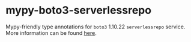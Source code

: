 # mypy-boto3-serverlessrepo

Mypy-friendly type annotations for `boto3` 1.10.22 `serverlessrepo` service.
More information can be found [here](https://github.com/vemel/mypy_boto3).